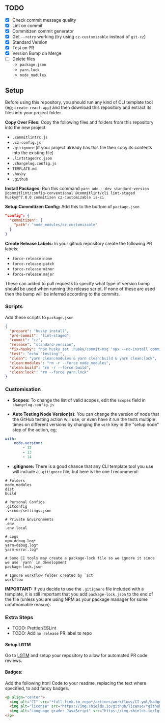 ## TODO

- [x] Check commit message quality
- [x] Lint on commit
- [x] Commitizen commit generator
- [x] Get `--retry` working (try using `cz-customizable` instead of `git-cz`)
- [x] Standard Version
- [x] Test on PR
- [x] Version Bump on Merge
- [ ] Delete files
  - `package.json`
  - `yarn.lock`
  - `node_modules`


## Setup 
Before using this repository, you should run any kind of CLI template tool (eg; `create-react-app`) and then download this repository and extract its files into your project folder.

**Copy Over Files:** Copy the following files and folders from this repository into the new project
- `.commitlintrc.js`
- `.cz-config.js`
- `.gitignore` (if your project already has this file then copy its contents into the existing file)
- `.lintstagedrc.json`
- `.changelog.config.js`
- `TEMPLATE.md`
- `.husky`
- `.github`


**Install Packages:**  Run this command `yarn add --dev standard-version @commitlint/config-conventional @commitlint/cli lint-staged husky@^7.0.0 commitizen cz-customizable is-ci`

**Setup Commitizen Config:** Add this to the bottom of `package.json`

```json
"config": {
  "commitizen": {
    "path": "node_modules/cz-customizable"
  }
}
```

**Create Release Labels:** In your github repository create the following PR labels:
- `force-release:none`
- `force-release:patch`
- `force-release:minor`
- `force-release:major`

These can added to pull requests to specify what type of version bump should be used when running the release script. If none of these are used then the bump will be inferred according to the commits.
### Scripts

Add these scripts to `package.json`
```json
{
  "prepare": "husky install",
  "pre-commit": "lint-staged",
  "commit": "cz",
  "release": "standard-version",
  "fix-husky": "npx husky set .husky/commit-msg 'npx --no-install commitlint --edit \"$1\"' & npx husky set .husky/pre-commit 'npm run pre-commit'",
  "test": "echo 'testing'",
  "clean": "yarn clean:modules & yarn clean:build & yarn clean:lock",
  "clean:modules": "rm -r --force node_modules",
  "clean:build": "rm -r --force build",
  "clean:lock": "rm --force yarn.lock"
}
```

### Customisation

- **Scopes:** To change the list of valid scopes, edit the `scopes` field in `changelog.config.js`
  
- **Auto Testing Node Version(s):** You can change the version of node that the GitHub testing action will use, or even have it run the tests multiple times on different versions by changing the `with` key in the "setup node" step of the action, eg; 

```yaml
with:
	node-version:
		- 12
		- 13
		- 14
```

- **.gitignore:** There is a good chance that any CLI template tool you use will include a `.gitignore` file, but here is the one I recommend:

```
# Folders
node_modules
dist
build

# Personal Configs
.gitconfig
.vscode/settings.json

# Private Environments
.env
.env.local

# Logs
npm-debug.log*
yarn-debug.log*
yarn-error.log*

# Some CI tools may create a package-lock file so we ignore it since we use `yarn` in development
package-lock.json 

# Ignore workflow folder created by `act` 
workflow
```
**IMPORTANT:** If you decide to use the `.gitignore` file included with a template, it is still important that you add `package-lock.json` to the end of the file (unless you are using NPM as your package manager for some unfathomable reason).

### Extra Steps

- TODO: Prettier/ESLint
- TODO: Add `no release` PR label to repo

#### Setup LGTM
Go to [LGTM](https://lgtm.com/) and setup your repository to allow for automated PR code reviews.

#### Badges:

Add the following html Code to your readme, replacing the text where specified, to add fancy badges.


```html
<p align="center"> 
  <img alt="CI" src="*full-link-to-repo*/actions/workflows/CI.yml/badge.svg" />
  <img alt="license" src="https://img.shields.io/github/license/*github-username*/*name-of-repo*" />
  <img alt="Language grade: JavaScript" src="https://img.shields.io/lgtm/grade/javascript/g/*github-username*/*name-of-repo*.svg?logo=lgtm&logoWidth=18"/>
</p>
```
